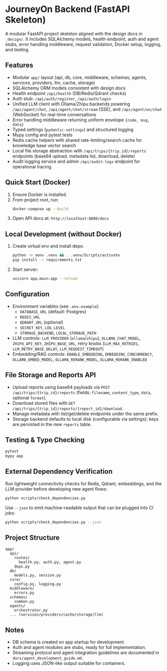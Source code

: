 # JourneyOn Backend (FastAPI Skeleton)

A modular FastAPI project skeleton aligned with the design docs in `_design/`. It includes SQLAlchemy models, health endpoint, auth and agent stubs, error handling middleware, request validation, Docker setup, logging, and testing.

## Features
- Modular `app/` layout (api, db, core, middleware, schemas, agents, services, providers, llm, cache, storage)
- SQLAlchemy ORM models consistent with design docs
- Health endpoint `/api/health` (DB/Redis/Qdrant checks)
- Auth stub: `/api/auth/register`, `/api/auth/login`
- Unified LLM client with Ollama/Zhipu backends powering `/api/agent/chat`, `/api/agent/chat/stream` (SSE), and `/api/agent/ws/chat` (WebSocket) for real-time conversations
- Error handling middleware returning uniform envelope `{code, msg, data}`
- Typed settings (`pydantic-settings`) and structured logging
- Mypy config and pytest tests
- Redis cache helpers with shared rate-limiting/search cache for knowledge base vector search
- Local file storage abstraction with `/api/trips/{trip_id}/reports` endpoints (base64 upload, metadata list, download, delete)
- Audit logging service and admin `/api/audit-logs` endpoint for operational tracing

## Quick Start (Docker)

1. Ensure Docker is installed.
2. From project root, run:
   ```bash
   docker-compose up --build
   ```
3. Open API docs at: `http://localhost:8000/docs`

## Local Development (without Docker)

1. Create virtual env and install deps:
   ```bash
   python -m venv .venv && . .venv/Scripts/activate
   pip install -r requirements.txt
   ```
2. Start server:
   ```bash
   uvicorn app.main:app --reload
   ```

## Configuration
- Environment variables (see `.env.example`):
  - `DATABASE_URL` (default: Postgres)
  - `REDIS_URL`
  - `QDRANT_URL` (optional)
  - `SECRET_KEY`, `LOG_LEVEL`
  - `STORAGE_BACKEND`, `LOCAL_STORAGE_PATH`
- LLM controls: `LLM_PROVIDER` (`ollama`/`zhipu`), `OLLAMA_CHAT_MODEL`, `ZHIPU_API_KEY`, `ZHIPU_BASE_URL`, retry knobs (`LLM_MAX_RETRIES`, `LLM_RETRY_BASE_DELAY`, `LLM_REQUEST_TIMEOUT`)
- Embedding/RAG controls: `ENABLE_EMBEDDING`, `EMBEDDING_CONCURRENCY`, `OLLAMA_EMBED_MODEL`, `OLLAMA_RERANK_MODEL`, `OLLAMA_RERANK_ENABLED`

## File Storage and Reports API
- Upload reports using base64 payloads via `POST /api/trips/{trip_id}/reports` (fields: `filename`, `content_type`, `data`, optional `format`).
- Download stored files with `GET /api/trips/{trip_id}/reports/{report_id}/download`.
- Manage metadata with list/get/delete endpoints under the same prefix.
- Storage backend defaults to local disk (configurable via settings); keys are persisted in the new `reports` table.

## Testing & Type Checking
```bash
pytest
mypy app
```

## External Dependency Verification

Run lightweight connectivity checks for Redis, Qdrant, embeddings, and the LLM
provider before developing new agent flows:

```bash
python scripts/check_dependencies.py
```

Use `--json` to emit machine-readable output that can be plugged into CI jobs:

```bash
python scripts/check_dependencies.py --json
```

## Project Structure
```
app/
  api/
    routes/
      health.py, auth.py, agent.py
    deps.py
  db/
    models.py, session.py
  core/
    config.py, logging.py
  middleware/
    errors.py
  schemas/
    common.py
  agents/
    orchestrator.py
  ... (services/providers/cache/storage/llm)
```

## Notes
- DB schema is created on app startup for development.
- Auth and agent modules are stubs, ready for full implementation.
- Streaming protocol and agent integration guidelines are documented in `docs/agent_development_guide.md`.
- Logging uses JSON-like output suitable for containers.
